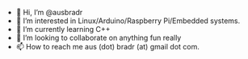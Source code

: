- 👋 Hi, I’m @ausbradr
- 👀 I’m interested in Linux/Arduino/Raspberry Pi/Embedded systems.
- 🌱 I’m currently learning C++
- 💞️ I’m looking to collaborate on anything fun really
- 📫 How to reach me aus (dot) bradr (at) gmail dot com. 


